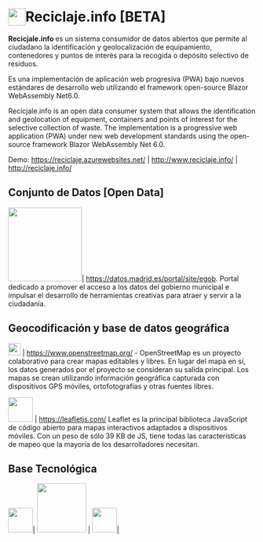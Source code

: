 # <img src="https://reciclaje.azurewebsites.net/content/img/Icon-Reciclaje-Info.svg" width="35" style="float:left;"> Reciclaje.info [BETA]
<strong>Recicjale.info </strong>  es un sistema consumidor de datos abiertos que permite al ciudadano la identificación y geolocalización de equipamiento, contenedores y puntos de interés para la recogida o depósito selectivo de residuos.

Es una implementación de aplicación web progresiva (PWA) bajo nuevos estándares de desarrollo web utilizando el framework open-source Blazor WebAssembly Net6.0.

Recicjale.info is an open data consumer system that allows the identification and geolocation of equipment, containers and points of interest for the selective collection of waste. The implementation is a progressive web application (PWA) under new web development standards using the open-source framework Blazor WebAssembly Net 6.0.

Demo: https://reciclaje.azurewebsites.net/  | http://www.reciclaje.info/ | http://reciclaje.info/


## Conjunto de Datos [Open Data]
<img src="https://datos.madrid.es/FwFront/portal_egob/new/img/portal_logo_h.png" width="150">|
https://datos.madrid.es/portal/site/egob. Portal dedicado a promover el acceso a los datos del gobierno municipal e impulsar el desarrollo de herramientas creativas para atraer y servir a la ciudadanía.
## Geocodificación y base de datos geográfica
<img src="https://www.openstreetmap.org/assets/osm_logo-d4979005d8a03d67bbf051b4e7e6ef1b26c6a34a5cd1b65908e2947c360ca391.svg" width="25"> | 
https://www.openstreetmap.org/ - OpenStreetMap es un proyecto colaborativo para crear mapas editables y libres. En lugar del mapa en sí, los datos generados por el proyecto se consideran su salida principal. Los mapas se crean utilizando información geográfica capturada con dispositivos GPS móviles, ortofotografías y otras fuentes libres.

<img src="https://www.vectorlogo.zone/logos/leafletjs/leafletjs-ar21.svg" width="50"> | https://leafletjs.com/
Leaflet es la principal biblioteca JavaScript de código abierto para mapas interactivos adaptados a dispositivos móviles. Con un peso de sólo 39 KB de JS, tiene todas las características de mapeo que la mayoría de los desarrolladores necesitan.

## Base Tecnológica

<img src="https://raw.githubusercontent.com/simple-icons/simple-icons/master/icons/blazor.svg" width="50">|
<img src="https://www.vectorlogo.zone/logos/webassembly/webassembly-ar21.svg" width="100"> |
<img src="https://user-images.githubusercontent.com/100622467/167579986-758db4a3-b124-4b04-9ed0-5059023558ca.png" width="50">| 




